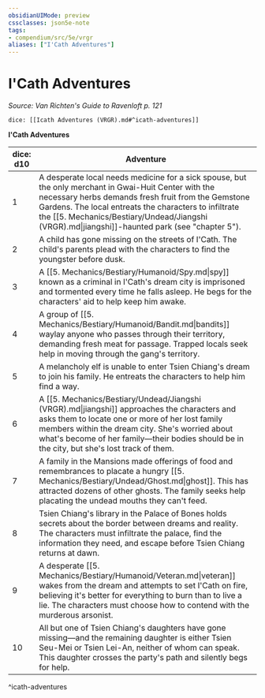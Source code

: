 ```yaml
---
obsidianUIMode: preview
cssclasses: json5e-note
tags:
- compendium/src/5e/vrgr
aliases: ["I'Cath Adventures"]
---
```

# I'Cath Adventures
*Source: Van Richten's Guide to Ravenloft p. 121* 

`dice: [[Icath Adventures (VRGR).md#^icath-adventures]]`

**I'Cath Adventures**

| dice: d10 | Adventure |
|-----------|-----------|
| 1 | A desperate local needs medicine for a sick spouse, but the only merchant in Gwai-Huit Center with the necessary herbs demands fresh fruit from the Gemstone Gardens. The local entreats the characters to infiltrate the [[5. Mechanics/Bestiary/Undead/Jiangshi (VRGR).md\|jiangshi]]-haunted park (see "chapter 5"). |
| 2 | A child has gone missing on the streets of I'Cath. The child's parents plead with the characters to find the youngster before dusk. |
| 3 | A [[5. Mechanics/Bestiary/Humanoid/Spy.md\|spy]] known as a criminal in I'Cath's dream city is imprisoned and tormented every time he falls asleep. He begs for the characters' aid to help keep him awake. |
| 4 | A group of [[5. Mechanics/Bestiary/Humanoid/Bandit.md\|bandits]] waylay anyone who passes through their territory, demanding fresh meat for passage. Trapped locals seek help in moving through the gang's territory. |
| 5 | A melancholy elf is unable to enter Tsien Chiang's dream to join his family. He entreats the characters to help him find a way. |
| 6 | A [[5. Mechanics/Bestiary/Undead/Jiangshi (VRGR).md\|jiangshi]] approaches the characters and asks them to locate one or more of her lost family members within the dream city. She's worried about what's become of her family—their bodies should be in the city, but she's lost track of them. |
| 7 | A family in the Mansions made offerings of food and remembrances to placate a hungry [[5. Mechanics/Bestiary/Undead/Ghost.md\|ghost]]. This has attracted dozens of other ghosts. The family seeks help placating the undead mouths they can't feed. |
| 8 | Tsien Chiang's library in the Palace of Bones holds secrets about the border between dreams and reality. The characters must infiltrate the palace, find the information they need, and escape before Tsien Chiang returns at dawn. |
| 9 | A desperate [[5. Mechanics/Bestiary/Humanoid/Veteran.md\|veteran]] wakes from the dream and attempts to set I'Cath on fire, believing it's better for everything to burn than to live a lie. The characters must choose how to contend with the murderous arsonist. |
| 10 | All but one of Tsien Chiang's daughters have gone missing—and the remaining daughter is either Tsien Seu-Mei or Tsien Lei-An, neither of whom can speak. This daughter crosses the party's path and silently begs for help. |
^icath-adventures